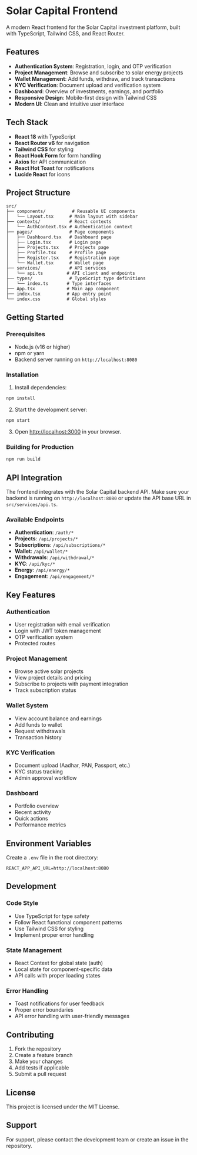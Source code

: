 # Solar Capital Frontend

A modern React frontend for the Solar Capital investment platform, built with TypeScript, Tailwind CSS, and React Router.

## Features

- **Authentication System**: Registration, login, and OTP verification
- **Project Management**: Browse and subscribe to solar energy projects
- **Wallet Management**: Add funds, withdraw, and track transactions
- **KYC Verification**: Document upload and verification system
- **Dashboard**: Overview of investments, earnings, and portfolio
- **Responsive Design**: Mobile-first design with Tailwind CSS
- **Modern UI**: Clean and intuitive user interface

## Tech Stack

- **React 18** with TypeScript
- **React Router v6** for navigation
- **Tailwind CSS** for styling
- **React Hook Form** for form handling
- **Axios** for API communication
- **React Hot Toast** for notifications
- **Lucide React** for icons

## Project Structure

```
src/
├── components/          # Reusable UI components
│   └── Layout.tsx      # Main layout with sidebar
├── contexts/           # React contexts
│   └── AuthContext.tsx # Authentication context
├── pages/              # Page components
│   ├── Dashboard.tsx   # Dashboard page
│   ├── Login.tsx       # Login page
│   ├── Projects.tsx    # Projects page
│   ├── Profile.tsx     # Profile page
│   ├── Register.tsx    # Registration page
│   └── Wallet.tsx      # Wallet page
├── services/           # API services
│   └── api.ts         # API client and endpoints
├── types/              # TypeScript type definitions
│   └── index.ts       # Type interfaces
├── App.tsx            # Main app component
├── index.tsx          # App entry point
└── index.css          # Global styles
```

## Getting Started

### Prerequisites

- Node.js (v16 or higher)
- npm or yarn
- Backend server running on `http://localhost:8080`

### Installation

1. Install dependencies:
```bash
npm install
```

2. Start the development server:
```bash
npm start
```

3. Open [http://localhost:3000](http://localhost:3000) in your browser.

### Building for Production

```bash
npm run build
```

## API Integration

The frontend integrates with the Solar Capital backend API. Make sure your backend is running on `http://localhost:8080` or update the API base URL in `src/services/api.ts`.

### Available Endpoints

- **Authentication**: `/auth/*`
- **Projects**: `/api/projects/*`
- **Subscriptions**: `/api/subscriptions/*`
- **Wallet**: `/api/wallet/*`
- **Withdrawals**: `/api/withdrawal/*`
- **KYC**: `/api/kyc/*`
- **Energy**: `/api/energy/*`
- **Engagement**: `/api/engagement/*`

## Key Features

### Authentication
- User registration with email verification
- Login with JWT token management
- OTP verification system
- Protected routes

### Project Management
- Browse active solar projects
- View project details and pricing
- Subscribe to projects with payment integration
- Track subscription status

### Wallet System
- View account balance and earnings
- Add funds to wallet
- Request withdrawals
- Transaction history

### KYC Verification
- Document upload (Aadhar, PAN, Passport, etc.)
- KYC status tracking
- Admin approval workflow

### Dashboard
- Portfolio overview
- Recent activity
- Quick actions
- Performance metrics

## Environment Variables

Create a `.env` file in the root directory:

```env
REACT_APP_API_URL=http://localhost:8080
```

## Development

### Code Style
- Use TypeScript for type safety
- Follow React functional component patterns
- Use Tailwind CSS for styling
- Implement proper error handling

### State Management
- React Context for global state (auth)
- Local state for component-specific data
- API calls with proper loading states

### Error Handling
- Toast notifications for user feedback
- Proper error boundaries
- API error handling with user-friendly messages

## Contributing

1. Fork the repository
2. Create a feature branch
3. Make your changes
4. Add tests if applicable
5. Submit a pull request

## License

This project is licensed under the MIT License.

## Support

For support, please contact the development team or create an issue in the repository. 